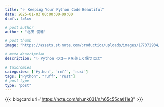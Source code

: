 ```yaml
---
title: "✨️ Keeping Your Python Code Beautiful"
date: 2025-01-03T00:00:00+09:00
draft: false

# post author
author : "北田 俊輔"

# post thumb
image: "https://assets.st-note.com/production/uploads/images/177372934/rectangle_large_type_2_e8ffa0da091443659a6dfe07b86e1247.png"

# meta description
description: "✨️ Python のコードを美しく保つには"

# taxonomies
categories: ["Python", "ruff", "rust"]
tags: ["Python", "ruff", "rust"]
# post type
type: "post"
---
```


<!-- ## ✨️ Python のコードを美しく保つには -->

{{< blogcard url="https://note.com/shunk031/n/n65c55ca011e3" >}}
